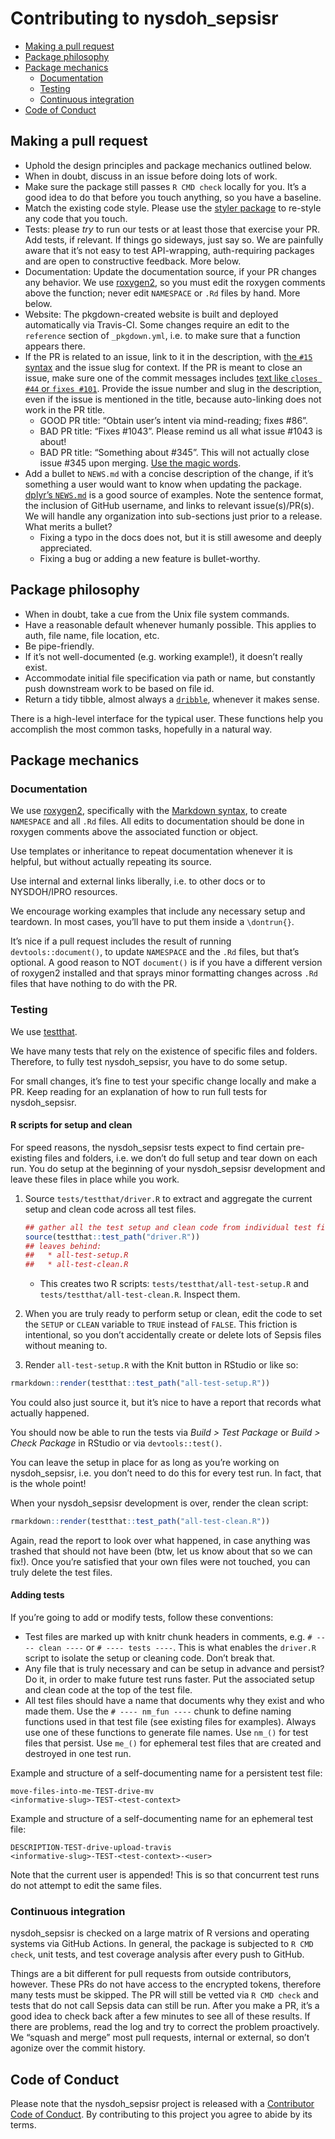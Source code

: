Contributing to nysdoh_sepsisr
================

-   [Making a pull request](#making-a-pull-request)
-   [Package philosophy](#package-philosophy)
-   [Package mechanics](#package-mechanics)
    -   [Documentation](#documentation)
    -   [Testing](#testing)
    -   [Continuous integration](#continuous-integration)
-   [Code of Conduct](#code-of-conduct)

## Making a pull request

-   Uphold the design principles and package mechanics outlined below.
-   When in doubt, discuss in an issue before doing lots of work.
-   Make sure the package still passes `R CMD check` locally for you.
    It’s a good idea to do that before you touch anything, so you have a
    baseline.
-   Match the existing code style. Please use the [styler
    package](https://styler.r-lib.org) to re-style any code that you
    touch.
-   Tests: please *try* to run our tests or at least those that exercise
    your PR. Add tests, if relevant. If things go sideways, just say so.
    We are painfully aware that it’s not easy to test API-wrapping,
    auth-requiring packages and are open to constructive feedback. More
    below.
-   Documentation: Update the documentation source, if your PR changes
    any behavior. We use
    [roxygen2](https://cran.r-project.org/package=roxygen2), so you must
    edit the roxygen comments above the function; never edit `NAMESPACE`
    or `.Rd` files by hand. More below.
-   Website: The pkgdown-created website is built and deployed
    automatically via Travis-CI. Some changes require an edit to the
    `reference` section of `_pkgdown.yml`, i.e. to make sure that a
    function appears there.
-   If the PR is related to an issue, link to it in the description,
    with [the `#15`
    syntax](https://help.github.com/articles/autolinked-references-and-urls/)
    and the issue slug for context. If the PR is meant to close an
    issue, make sure one of the commit messages includes [text like
    `closes #44` or
    `fixes #101`](https://help.github.com/articles/closing-issues-using-keywords/).
    Provide the issue number and slug in the description, even if the
    issue is mentioned in the title, because auto-linking does not work
    in the PR title.
    -   GOOD PR title: “Obtain user’s intent via mind-reading; fixes
        \#86”.
    -   BAD PR title: “Fixes \#1043”. Please remind us all what issue
        \#1043 is about!
    -   BAD PR title: “Something about \#345”. This will not actually
        close issue \#345 upon merging. [Use the magic
        words](https://help.github.com/articles/closing-issues-using-keywords/).
-   Add a bullet to `NEWS.md` with a concise description of the change,
    if it’s something a user would want to know when updating the
    package. [dplyr’s
    `NEWS.md`](https://github.com/tidyverse/dplyr/blob/main/NEWS.md) is
    a good source of examples. Note the sentence format, the inclusion
    of GitHub username, and links to relevant issue(s)/PR(s). We will
    handle any organization into sub-sections just prior to a release.
    What merits a bullet?
    -   Fixing a typo in the docs does not, but it is still awesome and
        deeply appreciated.
    -   Fixing a bug or adding a new feature is bullet-worthy.

## Package philosophy

-   When in doubt, take a cue from the Unix file system commands.
-   Have a reasonable default whenever humanly possible. This applies to
    auth, file name, file location, etc.
-   Be pipe-friendly.
-   If it’s not well-documented (e.g. working example!), it doesn’t
    really exist.
-   Accommodate initial file specification via path or name, but
    constantly push downstream work to be based on file id.
-   Return a tidy tibble, almost always a
    [`dribble`](https://tidyverse.github.io/googledrive/reference/dribble.html),
    whenever it makes sense.

There is a high-level interface for the typical user. These functions
help you accomplish the most common tasks, hopefully in a natural way.

## Package mechanics

### Documentation

We use [roxygen2](https://cran.r-project.org/package=roxygen2),
specifically with the [Markdown
syntax](https://cran.r-project.org/web/packages/roxygen2/vignettes/markdown.html),
to create `NAMESPACE` and all `.Rd` files. All edits to documentation
should be done in roxygen comments above the associated function or
object.

Use templates or inheritance to repeat documentation whenever it is
helpful, but without actually repeating its source.

Use internal and external links liberally, i.e. to other docs or to
NYSDOH/IPRO resources.

We encourage working examples that include any necessary setup and
teardown. In most cases, you’ll have to put them inside a `\dontrun{}`.

It’s nice if a pull request includes the result of running
`devtools::document()`, to update `NAMESPACE` and the `.Rd` files, but
that’s optional. A good reason to NOT `document()` is if you have a
different version of roxygen2 installed and that sprays minor formatting
changes across `.Rd` files that have nothing to do with the PR.

### Testing

We use [testthat](https://cran.r-project.org/package=testthat).

We have many tests that rely on the existence of specific files and
folders. Therefore, to fully test nysdoh_sepsisr, you have to do some
setup.

For small changes, it’s fine to test your specific change locally and
make a PR. Keep reading for an explanation of how to run full tests for
nysdoh_sepsisr.

#### R scripts for setup and clean

For speed reasons, the nysdoh_sepsisr tests expect to find certain
pre-existing files and folders, i.e. we don’t do full setup and tear
down on each run. You do setup at the beginning of your nysdoh_sepsisr
development and leave these files in place while you work.

1.  Source `tests/testthat/driver.R` to extract and aggregate the
    current setup and clean code across all test files.

    ``` r
    ## gather all the test setup and clean code from individual test files
    source(testthat::test_path("driver.R"))
    ## leaves behind:
    ##   * all-test-setup.R
    ##   * all-test-clean.R
    ```

    -   This creates two R scripts: `tests/testthat/all-test-setup.R`
        and `tests/testthat/all-test-clean.R`. Inspect them.

2.  When you are truly ready to perform setup or clean, edit the code to
    set the `SETUP` or `CLEAN` variable to `TRUE` instead of `FALSE`.
    This friction is intentional, so you don’t accidentally create or
    delete lots of Sepsis files without meaning to.

3.  Render `all-test-setup.R` with the Knit button in RStudio or like
    so:

``` r
rmarkdown::render(testthat::test_path("all-test-setup.R"))
```

You could also just source it, but it’s nice to have a report that
records what actually happened.

You should now be able to run the tests via *Build \> Test Package* or
*Build \> Check Package* in RStudio or via `devtools::test()`.

You can leave the setup in place for as long as you’re working on
nysdoh_sepsisr, i.e. you don’t need to do this for every test run. In
fact, that is the whole point!

When your nysdoh_sepsisr development is over, render the clean script:

``` r
rmarkdown::render(testthat::test_path("all-test-clean.R"))
```

Again, read the report to look over what happened, in case anything was
trashed that should not have been (btw, let us know about that so we can
fix!). Once you’re satisfied that your own files were not touched, you
can truly delete the test files.

#### Adding tests

If you’re going to add or modify tests, follow these conventions:

-   Test files are marked up with knitr chunk headers in comments,
    e.g. `# ---- clean ----` or `# ---- tests ----`. This is what
    enables the `driver.R` script to isolate the setup or cleaning code.
    Don’t break that.
-   Any file that is truly necessary and can be setup in advance and
    persist? Do it, in order to make future test runs faster. Put the
    associated setup and clean code at the top of the test file.
-   All test files should have a name that documents why they exist and
    who made them. Use the `# ---- nm_fun ----` chunk to define naming
    functions used in that test file (see existing files for examples).
    Always use one of these functions to generate file names. Use
    `nm_()` for test files that persist. Use `me_()` for ephemeral test
    files that are created and destroyed in one test run.

Example and structure of a self-documenting name for a persistent test
file:

    move-files-into-me-TEST-drive-mv
    <informative-slug>-TEST-<test-context>

Example and structure of a self-documenting name for an ephemeral test
file:

    DESCRIPTION-TEST-drive-upload-travis
    <informative-slug>-TEST-<test-context>-<user>

Note that the current user is appended! This is so that concurrent test
runs do not attempt to edit the same files.

### Continuous integration

nysdoh_sepsisr is checked on a large matrix of R versions and operating
systems via GitHub Actions. In general, the package is subjected to
`R CMD check`, unit tests, and test coverage analysis after every push
to GitHub.

Things are a bit different for pull requests from outside contributors,
however. These PRs do not have access to the encrypted tokens, therefore
many tests must be skipped. The PR will still be vetted via
`R CMD check` and tests that do not call Sepsis data can still be run.
After you make a PR, it’s a good idea to check back after a few minutes
to see all of these results. If there are problems, read the log and try
to correct the problem proactively. We “squash and merge” most pull
requests, internal or external, so don’t agonize over the commit
history.

## Code of Conduct

Please note that the nysdoh_sepsisr project is released with a
[Contributor Code of Conduct](CODE_OF_CONDUCT.md). By contributing to
this project you agree to abide by its terms.
